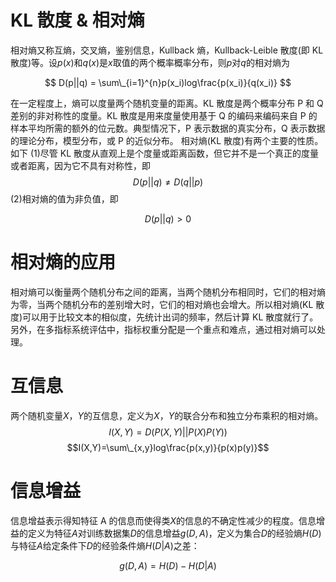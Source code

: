 # KL 散度 & 相对熵

相对熵又称互熵，交叉熵，鉴别信息，Kullback 熵，Kullback-Leible 散度(即 KL 散度)等。设$p(x)$和$q(x)$是$x$取值的两个概率概率分布，则$p$对$q$的相对熵为

$$
D(p||q) = \sum\_{i=1}^{n}p(x_i)log\frac{p(x_i)}{q(x_i)}
$$

在一定程度上，熵可以度量两个随机变量的距离。KL 散度是两个概率分布 P 和 Q 差别的非对称性的度量。KL 散度是用来度量使用基于 Q 的编码来编码来自 P 的样本平均所需的额外的位元数。典型情况下，P 表示数据的真实分布，Q 表示数据的理论分布，模型分布，或 P 的近似分布。
相对熵(KL 散度)有两个主要的性质。如下
(1)尽管 KL 散度从直观上是个度量或距离函数，但它并不是一个真正的度量或者距离，因为它不具有对称性，即$$D(p||q) \neq D(q||p)$$
(2)相对熵的值为非负值，即

$$
D(p||q) > 0
$$

# 相对熵的应用

相对熵可以衡量两个随机分布之间的距离，当两个随机分布相同时，它们的相对熵为零，当两个随机分布的差别增大时，它们的相对熵也会增大。所以相对熵(KL 散度)可以用于比较文本的相似度，先统计出词的频率，然后计算 KL 散度就行了。另外，在多指标系统评估中，指标权重分配是一个重点和难点，通过相对熵可以处理。

# 互信息

两个随机变量$X$，$Y$的互信息，定义为$X$，$Y$的联合分布和独立分布乘积的相对熵。
$$I(X,Y)=D(P(X,Y)||P(X)P(Y))$$
$$I(X,Y)=\sum\_{x,y}log\frac{p(x,y)}{p(x)p(y)}$$

# 信息增益

信息增益表示得知特征 A 的信息而使得类$X$的信息的不确定性减少的程度。信息增益的定义为特征$A$对训练数据集$D$的信息增益$g(D,A)$，定义为集合$D$的经验熵$H(D)$与特征$A$给定条件下$D$的经验条件熵$H(D|A)$之差：

$$g(D,A) = H(D) - H(D|A)$$
